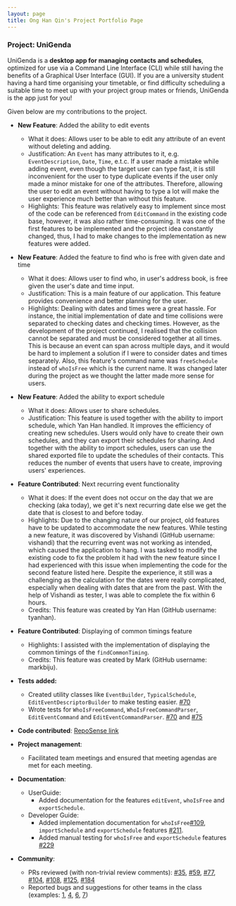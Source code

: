 ```yaml
---
layout: page
title: Ong Han Qin's Project Portfolio Page
---
```


### Project: UniGenda

UniGenda is a **desktop app for managing contacts and schedules**, optimized for use via a Command Line Interface (CLI) while still having the benefits of a Graphical User Interface (GUI). If you are a university student having a hard time organising your timetable, or find difficulty scheduling a suitable time to meet up with your project group mates or friends, UniGenda is the app just for you!

Given below are my contributions to the project.

* **New Feature**: Added the ability to edit events
  * What it does: Allows user to be able to edit any attribute of an event without deleting and adding.
  * Justification: An `Event` has many attributes to it, e.g. `EventDescription`, `Date`, `Time`, e.t.c. If a user made a mistake while adding event, even though the target user can type fast, it is still inconvenient for the user to type duplicate events if the user only made a minor mistake for one of the attributes. Therefore, allowing the user to edit an event without having to type a lot will make the user experience much better than without this feature.
  * Highlights: This feature was relatively easy to implement since most of the code can be referenced from `EditCommand` in the existing code base, however, it was also rather time-consuming. It was one of the first features to be implemented and the project idea constantly changed, thus, I had to make changes to the implementation as new features were added.

* **New Feature**: Added the feature to find who is free with given date and time
  * What it does: Allows user to find who, in user's address book, is free given the user's date and time input.
  * Justification: This is a main feature of our application. This feature provides convenience and better planning for the user.
  * Highlights: Dealing with dates and times were a great hassle. For instance, the initial implementation of date and time collisions were separated to checking dates and checking times. However, as the development of the project continued, I realised that the collision cannot be separated and must be considered together at all times. This is because an event can span across multiple days, and it would be hard to implement a solution if I were to consider dates and times separately. Also, this feature's command name was `freeSchedule` instead of `whoIsFree` which is the current name. It was changed later during the project as we thought the latter made more sense for users.

* **New Feature**: Added the ability to export schedule
  * What it does: Allows user to share schedules.
  * Justification: This feature is used together with the ability to import schedule, which Yan Han handled. It improves the efficiency of creating new schedules. Users would only have to create their own schedules, and they can export their schedules for sharing. And together with the ability to import schedules, users can use the shared exported file to update the schedules of their contacts. This reduces the number of events that users have to create, improving users' experiences.

* **Feature Contributed**: Next recurring event functionality
  * What it does: If the event does not occur on the day that we are checking (aka today), we get it's next recurring date else we get the date that is closest to and before today.
  * Highlights: Due to the changing nature of our project, old features have to be updated to accommodate the new features. While testing a new feature, it was discovered by Vishandi (GitHub username: vishandi) that the recurring event was not working as intended, which caused the application to hang. I was tasked to modify the existing code to fix the problem it had with the new feature since I had experienced with this issue when implementing the code for the second feature listed here. Despite the experience, it still was a challenging as the calculation for the dates were really complicated, especially when dealing with dates that are from the past. With the help of Vishandi as tester, I was able to complete the fix within 6 hours.
  * Credits: This feature was created by Yan Han (GitHub username: tyanhan).

* **Feature Contributed**: Displaying of common timings feature
  * Highlights: I assisted with the implementation of displaying the common timings of the `findCommonTiming`.
  * Credits: This feature was created by Mark (GitHub username: markbiju).
    
* **Tests added:**
  * Created utility classes like `EventBuilder`, `TypicalSchedule`, `EditEventDescriptorBuilder` to make testing easier. [\#70](https://github.com/AY2122S2-CS2103T-W09-1/tp/pull/70/)
  * Wrote tests for `WhoIsFreeCommand`, `WhoIsFreeCommandParser`, `EditEventCommand` and `EditEventCommandParser`. [\#70](https://github.com/AY2122S2-CS2103T-W09-1/tp/pull/70/) and [\#75](https://github.com/AY2122S2-CS2103T-W09-1/tp/pull/75/)

* **Code contributed**: [RepoSense link](https://nus-cs2103-ay2122s2.github.io/tp-dashboard/?search=hanqinilnix&breakdown=true)

* **Project management**:
  * Facilitated team meetings and ensured that meeting agendas are met for each meeting.

* **Documentation**:
  * UserGuide:
    * Added documentation for the features `editEvent`, `whoIsFree` and `exportSchedule`.
  * Developer Guide:
    * Added implementation documentation for `whoIsFree`[\#109](https://github.com/AY2122S2-CS2103T-W09-1/tp/pull/109), `importSchedule` and `exportSchedule` features [\#211](https://github.com/AY2122S2-CS2103T-W09-1/tp/pull/211).
    * Added manual testing for `whoIsFree` and `exportSchedule` features [\#229](https://github.com/AY2122S2-CS2103T-W09-1/tp/pull/229/)
      
* **Community**:
    * PRs reviewed (with non-trivial review comments): [\#35](https://github.com/AY2122S2-CS2103T-W09-1/tp/pull/35/), [\#59](https://github.com/AY2122S2-CS2103T-W09-1/tp/pull/59/), [\#77](https://github.com/AY2122S2-CS2103T-W09-1/tp/pull/77/), [\#104](https://github.com/AY2122S2-CS2103T-W09-1/tp/pull/104/), [\#108](https://github.com/AY2122S2-CS2103T-W09-1/tp/pull/108/), [\#125](https://github.com/AY2122S2-CS2103T-W09-1/tp/pull/125/), [\#184](https://github.com/AY2122S2-CS2103T-W09-1/tp/pull/184/)
    * Reported bugs and suggestions for other teams in the class (examples: [1](https://github.com/hanqinilnix/ped/issues/1), [4](https://github.com/hanqinilnix/ped/issues/4), [6](https://github.com/hanqinilnix/ped/issues/6), [7](https://github.com/hanqinilnix/ped/issues/7))
